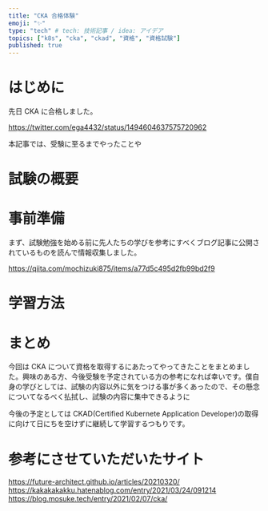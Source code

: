 ```yaml
---
title: "CKA 合格体験"
emoji: "✨"
type: "tech" # tech: 技術記事 / idea: アイデア
topics: ["k8s", "cka", "ckad", "資格", "資格試験"]
published: true
---
```

# はじめに

先日 CKA に合格しました。

https://twitter.com/ega4432/status/1494604637575720962

本記事では、受験に至るまでやったことや

# 試験の概要

# 事前準備

まず、試験勉強を始める前に先人たちの学びを参考にすべくブログ記事に公開されているものを読んで情報収集しました。

https://qiita.com/mochizuki875/items/a77d5c495d2fb99bd2f9

# 学習方法

# 

# まとめ

今回は CKA について資格を取得するにあたってやってきたことをまとめました。興味のある方、今後受験を予定されている方の参考になれば幸いです。僕自身の学びとしては、試験の内容以外に気をつける事が多くあったので、その懸念についてなるべく払拭し、試験の内容に集中できるように

今後の予定としては CKAD(Certified Kubernete Application Developer)の取得に向けて日にちを空けずに継続して学習するつもりです。

# 参考にさせていただいたサイト

https://future-architect.github.io/articles/20210320/
https://kakakakakku.hatenablog.com/entry/2021/03/24/091214
https://blog.mosuke.tech/entry/2021/02/07/cka/
